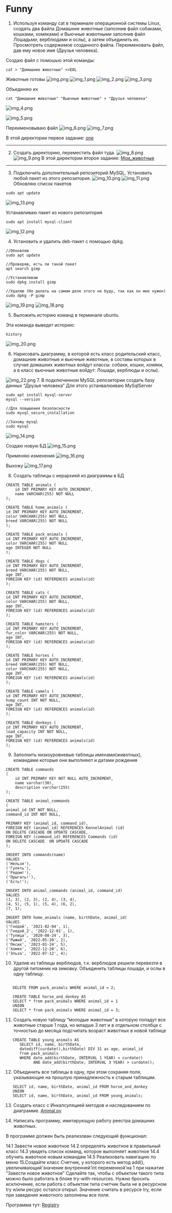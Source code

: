 # Funny

1. Используя команду cat в терминале операционной системы Linux, создать
   два файла Домашние животные (заполнив файл собаками, кошками,
   хомяками) и Вьючные животными заполнив файл Лошадьми, верблюдами и
   ослы), а затем объединить их. Просмотреть содержимое созданного файла.
   Переименовать файл, дав ему новое имя (Друзья человека).

Создаю файл с помошью этой команды:
```angular2html
cat > "Домашние животные" <<EOL
```
Животные готовы
![img.png](img.png)
![img_1.png](img_1.png)
![img_2.png](img_2.png)
![img_3.png](img_3.png)

Объединяю их 
```angular2html
cat "Домашние животные" "Вьючные животные" > "Друзья человека"
```

![img_4.png](img_4.png)

![img_5.png](img_5.png)

Переименовываю файл
![img_6.png](img_6.png)
![img_7.png](img_7.png)

В этой директории первое задание: [one](one)

---

2. Создать директорию, переместить файл туда.
![img_8.png](img_8.png)
![img_9.png](img_9.png)
В этой директории второе задание: [Мои_животные](%D0%9C%D0%BE%D0%B8_%D0%B6%D0%B8%D0%B2%D0%BE%D1%82%D0%BD%D1%8B%D0%B5)

---
3. Подключить дополнительный репозиторий MySQL. Установить любой пакет
      из этого репозитория.
![img_10.png](img_10.png)
![img_11.png](img_11.png)
Обновляю список пакетов
```angular2html
sudo apt update
```
![img_13.png](img_13.png)


Устанавливаю пакет из нового репозитория
```angular2html
sudo apt install mysql-client
```
![img_12.png](img_12.png)


4. Установить и удалить deb-пакет с помощью dpkg.

```angular2html
//Обновляю
sudo apt update

//Проверяю, есть ли такой пакет
apt search gimp

//Устанавливаю
sudo dpkg install gimp

//Удаляю (Но делать на самом деле этого не буду, так как он мне нужен)
sudo dpkg -P gimp

```
![img_19.png](img_19.png)
![img_18.png](img_18.png)

5. Выложить историю команд в терминале ubuntu

Эта команда выведет историю:
```angular2html
history
```

![img_20.png](img_20.png)

6. Нарисовать диаграмму, в которой есть класс родительский класс, домашние
   животные и вьючные животные, в составы которых в случае домашних
   животных войдут классы: собаки, кошки, хомяки, а в класс вьючные животные
   войдут: Лошади, верблюды и ослы).

![img_22.png](img_22.png)
7. В подключенном MySQL репозитории создать базу данных “Друзья
   человека”
Для этого устанвалюиваю MySqlServer

```angular2html
sudo apt install mysql-server
mysql --version

//Для повышения безопасности
sudo mysql_secure_installation

//Захожу mysql
sudo mysql
```

![img_14.png](img_14.png)

Создаю новую БД
![img_15.png](img_15.png)

Применяю изменения
![img_16.png](img_16.png)

Выхожу
![img_17.png](img_17.png)


8. Создать таблицы с иерархией из диаграммы в БД

```angular2html
CREATE TABLE animals (
    id INT PRIMARY KEY AUTO_INCREMENT,
    name VARCHAR(255) NOT NULL
);

CREATE TABLE home_animals (
id INT PRIMARY KEY AUTO_INCREMENT,
color VARCHAR(255) NOT NULL
breed VARCHAR(255) NOT NULL
);

CREATE TABLE pack_animals (
id INT PRIMARY KEY AUTO_INCREMENT,
color VARCHAR(255) NOT NULL
age INTEGER NOT NULL
);

CREATE TABLE dogs (
id INT PRIMARY KEY AUTO_INCREMENT,
breed VARCHAR(255) NOT NULL,
age INT,
FOREIGN KEY (id) REFERENCES animals(id)
);

CREATE TABLE cats (
id INT PRIMARY KEY AUTO_INCREMENT,
color VARCHAR(255) NOT NULL,
age INT,
FOREIGN KEY (id) REFERENCES animals(id)
);

CREATE TABLE hamsters (
id INT PRIMARY KEY AUTO_INCREMENT,
fur_color VARCHAR(255) NOT NULL,
age INT,
FOREIGN KEY (id) REFERENCES animals(id)
);

CREATE TABLE horses (
id INT PRIMARY KEY AUTO_INCREMENT,
breed VARCHAR(255) NOT NULL,
color VARCHAR(255) NOT NULL,
age INT,
FOREIGN KEY (id) REFERENCES animals(id)
);

CREATE TABLE camels (
id INT PRIMARY KEY AUTO_INCREMENT,
hump_count INT NOT NULL,
age INT,
FOREIGN KEY (id) REFERENCES animals(id)
);

CREATE TABLE donkeys (
id INT PRIMARY KEY AUTO_INCREMENT,
load_capacity INT NOT NULL,
age INT,
FOREIGN KEY (id) REFERENCES animals(id)
);

```
9. Заполнить низкоуровневые таблицы именами(животных), командами
   которые они выполняют и датами рождения

```angular2html
CREATE TABLE commands
(
    id INT PRIMARY KEY NOT NULL AUTO_INCREMENT,
    name varchar(30),
    description varchar(255)
);

CREATE TABLE animal_commands
(
animal_id INT NOT NULL,
command_id INT NOT NULL,

PRIMARY KEY (animal_id, command_id),
FOREIGN KEY (animal_id) REFERENCES KennelAnimal (id)
ON DELETE CASCADE ON UPDATE CASCADE,
FOREIGN KEY (command_id) REFERENCES Commands (id)
ON DELETE CASCADE  ON UPDATE CASCADE
);

INSERT INTO commands(name)
VALUES
('Нельзя'),
('Гулять'),
('Рядом!'),
('Прыгать!'),
('Есть!');

INSERT INTO animal_commands (animal_id, command_id)
VALUES
(1, 3), (2, 3), (2, 4), (3, 4),
(4, 5), (5, 1), (5, 4), (6, 2),
(7, 1);

INSERT INTO home_animals (name, birthDate, animal_id)
VALUES
('Гнедой', '2021-02-04', 1),
('Гнедой_2', '2022-12-01', 1),
('Тупица', '2020-08-24', 3),
('Рыжий', '2022-05-20', 2),
('Песик', '2023-01-24', 5),
('Хомяк', '2022-12-20', 6),
('Эльза', '2022-07-12', 4);
```
10. Удалив из таблицы верблюдов, т.к. верблюдов решили перевезти в другой
    питомник на зимовку. Объединить таблицы лошади, и ослы в одну таблицу.
    
```angular2html
   
   DELETE FROM pack_animals WHERE animal_id = 2;

   CREATE TABLE horse_and_donkey AS
   SELECT * from pack_animals WHERE animal_id = 1
   UNION
   SELECT * from pack_animals WHERE animal_id = 3;
```
11. Создать новую таблицу “молодые животные” в которую попадут все
    животные старше 1 года, но младше 3 лет и в отдельном столбце с точностью
    до месяца подсчитать возраст животных в новой таблице
```angular2html
   CREATE TABLE young_animals AS
      SELECT id, name, birthDate, 
      datediff(curdate(),birthDate) DIV 31 as age, animal_id 
      from pack_animals 
      WHERE date_add(birthDate, INTERVAL 1 YEAR) < curdate() 
            AND date_add(birthDate, INTERVAL 3 YEAR) > curdate();
```

12. Объединить все таблицы в одну, при этом сохраняя поля, указывающие на
    прошлую принадлежность к старым таблицам.

```angular2html
   SELECT id, name, birthDate, animal_id FROM horse_and_donkey
   UNION
   SELECT id, name, birthDate, animal_id FROM young_animals;
```
    
13. Создать класс с Инкапсуляцией методов и наследованием по диаграмме.
 [Animal.py](Ex13%2FAnimal.py)
    
14. Написать программу, имитирующую работу реестра домашних животных.

В программе должен быть реализован следующий функционал:

14.1 Завести новое животное
14.2 определять животное в правильный класс
14.3 увидеть список команд, которое выполняет животное
14.4 обучить животное новым командам
14.5 Реализовать навигацию по меню
15.Создайте класс Счетчик, у которого есть метод add(), увеличивающий̆
    значение внутренней̆ int переменной̆ на 1 при нажатие “Завести новое
    животное” Сделайте так, чтобы с объектом такого типа можно было работать в
    блоке try-with-resources. Нужно бросить исключение, если работа с объектом
    типа счетчик была не в ресурсном try и/или ресурс остался открыт. Значение
    считать в ресурсе try, если при заведения животного заполнены все поля.
    

Программа тут:
[Registry](Registry)


